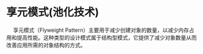 

# 享元模式(池化技术)
<!-- 
https://www.cnblogs.com/kiqi/p/14054891.html
-->
&emsp; 享元模式（Flyweight Pattern）主要用于减少创建对象的数量，以减少内存占用和提高性能。这种类型的设计模式属于结构型模式，它提供了减少对象数量从而改善应用所需的对象结构的方式。  
